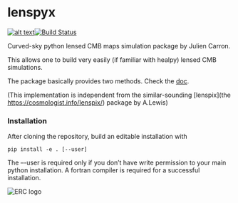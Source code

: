 # lenspyx

[![alt text](https://readthedocs.org/projects/lenspyx/badge/?version=latest)](https://lenspyx.readthedocs.io/en/latest)[![Build Status](https://travis-ci.com/carronj/lenspyx.svg?branch=master)](https://travis-ci.com/carronj/lenspyx)

Curved-sky python lensed CMB maps simulation package by Julien Carron.

This allows one to build very easily (if familiar with healpy) lensed CMB simulations.

The package basically provides two methods. Check the [doc](https://lenspyx.readthedocs.io/).

(This implementation is independent from the similar-sounding [lenspix](the https://cosmologist.info/lenspix/) package by A.Lewis)

### Installation

After cloning the repository, build an editable installation with
    
    pip install -e . [--user]

The –-user is required only if you don’t have write permission to your main python installation. A fortran compiler is required for a successful installation.

![ERC logo](https://erc.europa.eu/sites/default/files/content/erc_banner-vertical.jpg)
